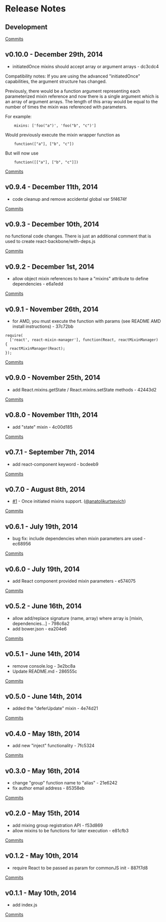 # Release Notes

## Development

[Commits](https://github.com/jhudson8/react-mixin-manager/compare/v0.10.0...master)

## v0.10.0 - December 29th, 2014
- initiatedOnce mixins should accept array or argument arrays - dc3cdc4

Compatibility notes:
If you are using the advanced "initiatedOnce" capabilities, the argument structure has changed.

Previously, there would be a function argument representing each parameterized mixin reference and now there is a single argument which is an array of argument arrays.  The length of this array would be equal to the number of times the mixin was referenced with parameters.

For example:
```
    mixins: ['foo("a")', 'foo("b", "c")']
```
Would previously execute the mixin wrapper function as
```
    function(["a"], ["b", "c"])
```
But will now use
```
    function([["a"], ["b", "c"]])
```

[Commits](https://github.com/jhudson8/react-mixin-manager/compare/v0.9.4...v0.10.0)

## v0.9.4 - December 11th, 2014
- code cleanup and remove accidental global var 5f4674f


[Commits](https://github.com/jhudson8/react-mixin-manager/compare/v0.9.3...v0.9.4)

## v0.9.3 - December 10th, 2014
no functional code changes.  There is just an additional comment that is used to create react-backbone/with-deps.js


[Commits](https://github.com/jhudson8/react-mixin-manager/compare/v0.9.2...v0.9.3)

## v0.9.2 - December 1st, 2014
- allow object mixin references to have a "mixins" attribute to define dependencies - e6a1edd


[Commits](https://github.com/jhudson8/react-mixin-manager/compare/v0.9.1...v0.9.2)

## v0.9.1 - November 26th, 2014
- for AMD, you must execute the function with params (see README AMD install instructions) - 37c72bb
```
require(
  ['react', react-mixin-manager'], function(React, reactMixinManager) {
  reactMixinManager(React); 
});
```


[Commits](https://github.com/jhudson8/react-mixin-manager/compare/v0.9.0...v0.9.1)

## v0.9.0 - November 25th, 2014
- add React.mixins.getState / React.mixins.setState methods - 42443d2


[Commits](https://github.com/jhudson8/react-mixin-manager/compare/v0.8.0...v0.9.0)

## v0.8.0 - November 11th, 2014
- add "state" mixin - 4c00d185

[Commits](https://github.com/jhudson8/react-mixin-manager/compare/v0.7.1...v0.7.2)

## v0.7.1 - September 7th, 2014
- add react-component keyword - bcdeeb9

[Commits](https://github.com/jhudson8/react-mixin-manager/compare/v0.7.0...v0.7.1)

## v0.7.0 - August 8th, 2014
- [#1](https://github.com/jhudson8/react-mixin-manager/pull/1) - Once initiated mixins support. ([@anatolikurtsevich](https://api.github.com/users/anatolikurtsevich))

[Commits](https://github.com/jhudson8/react-mixin-manager/compare/v0.6.1...v0.7.0)

## v0.6.1 - July 19th, 2014
- bug fix: include dependencies when mixin parameters are used - ec68956

[Commits](https://github.com/jhudson8/react-mixin-manager/compare/v0.6.0...v0.6.1)

## v0.6.0 - July 19th, 2014
- add React component provided mixin parameters - e574075

[Commits](https://github.com/jhudson8/react-mixin-manager/compare/v0.5.2...v0.6.0)

## v0.5.2 - June 16th, 2014
- allow add/replace signature (name, array) where array is [mixin, dependencies...] - 798c6a2
- add bower.json - ea204e6

[Commits](https://github.com/jhudson8/react-mixin-manager/compare/v0.5.1...v0.5.2)

## v0.5.1 - June 14th, 2014
- remove console.log - 3e2bc8a
- Update README.md - 286555c

[Commits](https://github.com/jhudson8/react-mixin-manager/compare/v0.5.0...v0.5.1)

## v0.5.0 - June 14th, 2014
- added the "deferUpdate" mixin - 4e74d21

[Commits](https://github.com/jhudson8/react-mixin-manager/compare/v0.4.0...v0.5.0)

## v0.4.0 - May 18th, 2014
- add new "inject" functionality - 7fc5324

[Commits](https://github.com/jhudson8/react-mixin-manager/compare/v0.3.0...v0.4.0)

## v0.3.0 - May 16th, 2014
- change "group" function name to "alias" - 21e6242
- fix author email address - 85358eb

[Commits](https://github.com/jhudson8/react-mixin-manager/compare/v0.2.0...v0.3.0)

## v0.2.0 - May 15th, 2014
- add mixing group registration API - f53d869
- allow mixins to be functions for later execution - e81cfb3

[Commits](https://github.com/jhudson8/react-mixin-manager/compare/v0.1.2...v0.2.0)

## v0.1.2 - May 10th, 2014
- require React to be passed as param for commonJS init - 887f7d8

[Commits](https://github.com/jhudson8/react-mixin-manager/compare/v0.1.1...v0.1.2)

## v0.1.1 - May 10th, 2014
- add index.js

[Commits](https://github.com/jhudson8/react-mixin-manager/compare/ee47aec...v0.1.1)

